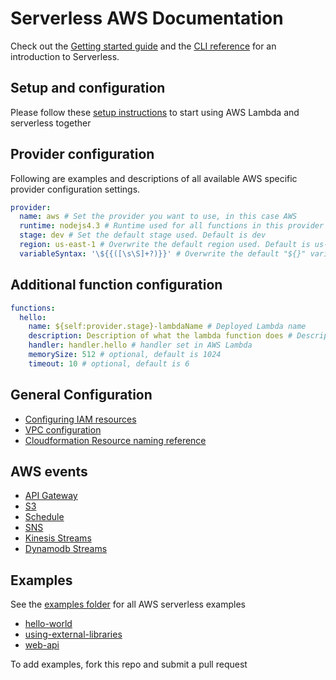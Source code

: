 <!--
title: Serverless AWS Documentation
menuText: AWS Documentation
layout: Doc
-->

# Serverless AWS Documentation

Check out the [Getting started guide](../../01-guide/README.md) and the [CLI reference](../../03-cli-reference/README.md) for an introduction to Serverless.

## Setup and configuration

Please follow these [setup instructions](./01-setup.md) to start using AWS Lambda and serverless together

## Provider configuration

Following are examples and descriptions of all available AWS specific provider configuration settings.

```yaml
provider:
  name: aws # Set the provider you want to use, in this case AWS
  runtime: nodejs4.3 # Runtime used for all functions in this provider
  stage: dev # Set the default stage used. Default is dev
  region: us-east-1 # Overwrite the default region used. Default is us-east-1
  variableSyntax: '\${{([\s\S]+?)}}' # Overwrite the default "${}" variable syntax to be "${{}}" instead. This can be helpful if you want to use "${}" as a string without using it as a variable.
```

## Additional function configuration

```yaml
functions:
  hello:
    name: ${self:provider.stage}-lambdaName # Deployed Lambda name
    description: Description of what the lambda function does # Description to publish to AWS
    handler: handler.hello # handler set in AWS Lambda
    memorySize: 512 # optional, default is 1024
    timeout: 10 # optional, default is 6
```

## General Configuration
* [Configuring IAM resources](./02-iam.md)
* [VPC configuration](./03-vpc.md)
* [Cloudformation Resource naming reference](./04-resource-names-reference.md)

## AWS events

* [API Gateway](./events/01-apigateway.md)
* [S3](./events/02-s3.md)
* [Schedule](./events/03-schedule.md)
* [SNS](./events/04-sns.md)
* [Kinesis Streams](./events/05-kinesis-streams.md)
* [Dynamodb Streams](./events/06-dynamodb-streams.md)

## Examples

See the [examples folder](./examples) for all AWS serverless examples

- [hello-world](./examples/hello-world)
- [using-external-libraries](./examples/using-external-libraries)
- [web-api](./examples/web-api)

To add examples, fork this repo and submit a pull request
